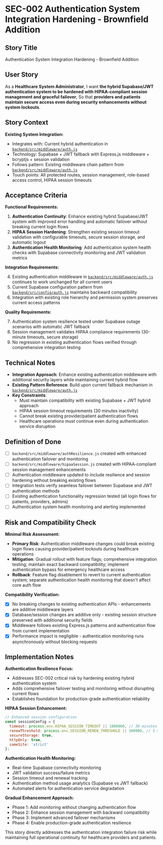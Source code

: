 # SEC-002 Authentication System Integration Hardening - Brownfield Addition

## Story Title

Authentication System Integration Hardening - Brownfield Addition

## User Story

As a **Healthcare System Administrator**,
I want **the hybrid Supabase/JWT authentication system to be hardened with HIPAA-compliant session management and graceful failover**,
So that **providers and patients maintain secure access even during security enhancements without system lockouts**.

## Story Context

**Existing System Integration:**

- Integrates with: Current hybrid authentication in [`backend/src/middleware/auth.js`](backend/src/middleware/auth.js:22)
- Technology: Supabase + JWT fallback with Express.js middleware + bcryptjs + session validation
- Follows pattern: Existing middleware chain pattern from [`backend/src/middleware/auth.js`](backend/src/middleware/auth.js:22-93)
- Touch points: All protected routes, session management, role-based access control, HIPAA session timeouts

## Acceptance Criteria

**Functional Requirements:**

1. **Authentication Continuity**: Enhance existing hybrid Supabase/JWT system with improved error handling and automatic failover without breaking current login flows
2. **HIPAA Session Hardening**: Strengthen existing session timeout validation with configurable timeouts, secure session storage, and automatic logout
3. **Authentication Health Monitoring**: Add authentication system health checks with Supabase connectivity monitoring and JWT validation metrics

**Integration Requirements:**

4. Existing authentication middleware in [`backend/src/middleware/auth.js`](backend/src/middleware/auth.js:22) continues to work unchanged for all current users
5. Current Supabase configuration pattern from [`backend/src/config/auth.js`](backend/src/config/auth.js:14-25) maintains backward compatibility
6. Integration with existing role hierarchy and permission system preserves current access patterns

**Quality Requirements:**

7. Authentication system resilience tested under Supabase outage scenarios with automatic JWT fallback
8. Session management validates HIPAA compliance requirements (30-minute timeouts, secure storage)
9. No regression in existing authentication flows verified through comprehensive integration testing

## Technical Notes

- **Integration Approach**: Enhance existing authentication middleware with additional security layers while maintaining current hybrid flow
- **Existing Pattern Reference**: Build upon current fallback mechanism in [`backend/src/middleware/auth.js`](backend/src/middleware/auth.js:32-78)
- **Key Constraints**: 
  - Must maintain compatibility with existing Supabase + JWT hybrid approach
  - HIPAA session timeout requirements (30 minutes inactivity)
  - Cannot break existing provider/patient authentication flows
  - Healthcare operations must continue even during authentication service disruption

## Definition of Done

- [ ] `backend/src/middleware/authResilience.js` created with enhanced authentication failover and monitoring
- [ ] `backend/src/middleware/hipaaSession.js` created with HIPAA-compliant session management enhancements  
- [ ] Authentication middleware updated to include resilience and session hardening without breaking existing flows
- [ ] Integration tests verify seamless failover between Supabase and JWT authentication methods
- [ ] Existing authentication functionality regression tested (all login flows for patients, providers, admins)
- [ ] Authentication system health monitoring and alerting implemented

## Risk and Compatibility Check

**Minimal Risk Assessment:**

- **Primary Risk**: Authentication middleware changes could break existing login flows causing provider/patient lockouts during healthcare operations
- **Mitigation**: Gradual rollout with feature flags; comprehensive integration testing; maintain exact backward compatibility; implement authentication bypass for emergency healthcare access
- **Rollback**: Feature flag disablement to revert to current authentication system; separate authentication health monitoring that doesn't affect core auth flow

**Compatibility Verification:**

- [x] No breaking changes to existing authentication APIs - enhancements are additive middleware layers
- [x] Database/session changes are additive only - existing session structure preserved with additional security fields
- [x] Middleware follows existing Express.js patterns and authentication flow from current implementation
- [x] Performance impact is negligible - authentication monitoring runs asynchronously without blocking requests

## Implementation Notes

**Authentication Resilience Focus:**
- Addresses SEC-002 critical risk by hardening existing hybrid authentication system
- Adds comprehensive failover testing and monitoring without disrupting current flows  
- Establishes foundation for production-grade authentication reliability

**HIPAA Session Enhancement:**
```javascript
// Enhanced session configuration
const sessionConfig = {
  timeout: process.env.HIPAA_SESSION_TIMEOUT || 1800000, // 30 minutes
  renewThreshold: process.env.SESSION_RENEW_THRESHOLD || 300000, // 5 minutes before expiry
  secureStorage: true,
  httpOnly: true,
  sameSite: 'strict'
};
```

**Authentication Health Monitoring:**
- Real-time Supabase connectivity monitoring
- JWT validation success/failure metrics
- Session timeout and renewal tracking
- Authentication method usage analytics (Supabase vs JWT fallback)
- Automated alerts for authentication service degradation

**Gradual Enhancement Approach:**
- Phase 1: Add monitoring without changing authentication flow
- Phase 2: Enhance session management with backward compatibility
- Phase 3: Implement advanced failover mechanisms
- Phase 4: Enable production-grade authentication resilience

This story directly addresses the authentication integration failure risk while maintaining full operational continuity for healthcare providers and patients.